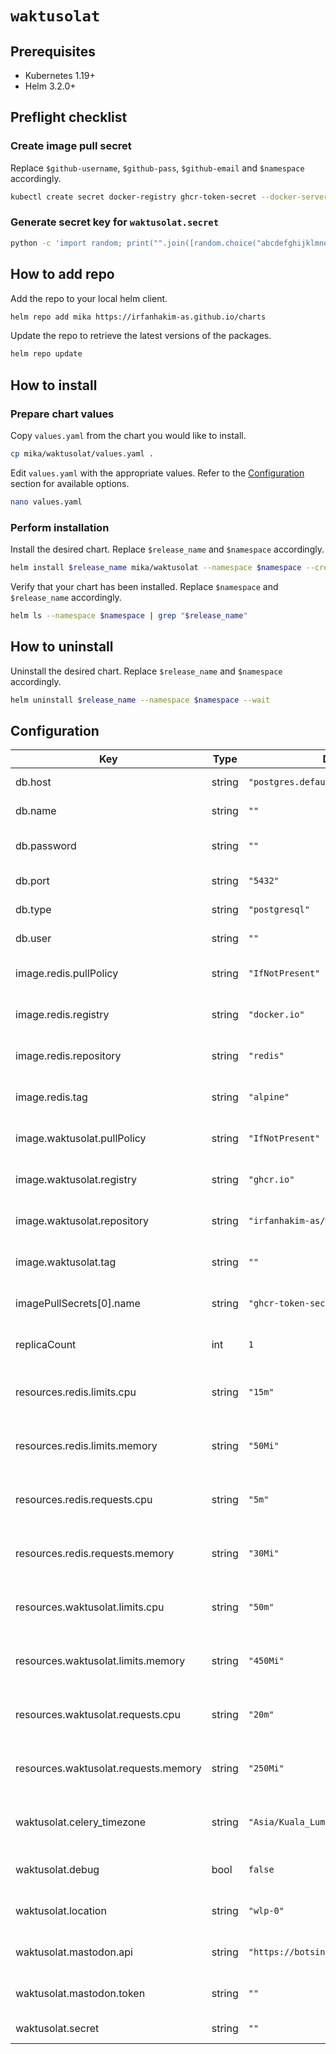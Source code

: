 # `waktusolat`

## Prerequisites

- Kubernetes 1.19+
- Helm 3.2.0+

## Preflight checklist

### Create image pull secret

Replace `$github-username`, `$github-pass`, `$github-email` and `$namespace` accordingly.

```sh
kubectl create secret docker-registry ghcr-token-secret --docker-server=https://ghcr.io --docker-username="$github-username" --docker-password="$github-pass" --docker-email="$github-email" -n $namespace
```

### Generate secret key for `waktusolat.secret`

```sh
python -c 'import random; print("".join([random.choice("abcdefghijklmnopqrstuvwxyz0123456789!@#$%^&*(-_=+)") for i in range(50)]))'
```

## How to add repo

Add the repo to your local helm client.

```sh
helm repo add mika https://irfanhakim-as.github.io/charts
```

Update the repo to retrieve the latest versions of the packages.

```sh
helm repo update
```

## How to install

### Prepare chart values

Copy `values.yaml` from the chart you would like to install.

```sh
cp mika/waktusolat/values.yaml .
```

Edit `values.yaml` with the appropriate values. Refer to the [Configuration](#Configuration) section for available options.

```sh
nano values.yaml
```

### Perform installation

Install the desired chart. Replace `$release_name` and `$namespace` accordingly.

```sh
helm install $release_name mika/waktusolat --namespace $namespace --create-namespace --values values.yaml --wait
```

Verify that your chart has been installed. Replace `$namespace` and `$release_name` accordingly.

```sh
helm ls --namespace $namespace | grep "$release_name"
```

## How to uninstall

Uninstall the desired chart. Replace `$release_name` and `$namespace` accordingly.

```sh
helm uninstall $release_name --namespace $namespace --wait
```

## Configuration

| Key | Type | Default | Description |
|-----|------|---------|-------------|
| db.host | string | `"postgres.default.svc.cluster.local"` | Database server |
| db.name | string | `""` | Database name |
| db.password | string | `""` | Database user password |
| db.port | string | `"5432"` | Database port |
| db.type | string | `"postgresql"` | Database type |
| db.user | string | `""` | Database user |
| image.redis.pullPolicy | string | `"IfNotPresent"` | Redis image pull policy |
| image.redis.registry | string | `"docker.io"` | Redis image registry |
| image.redis.repository | string | `"redis"` | Redis image repository |
| image.redis.tag | string | `"alpine"` | Redis image version |
| image.waktusolat.pullPolicy | string | `"IfNotPresent"` | Waktu Solat image pull policy |
| image.waktusolat.registry | string | `"ghcr.io"` | Waktu Solat image registry |
| image.waktusolat.repository | string | `"irfanhakim-as/waktusolat"` | Waktu Solat image repository |
| image.waktusolat.tag | string | `""` | Waktu Solat image version |
| imagePullSecrets[0].name | string | `"ghcr-token-secret"` | Image pull secret name |
| replicaCount | int | `1` | Waktu Solat replica count |
| resources.redis.limits.cpu | string | `"15m"` | Redis maximum cpu allocation |
| resources.redis.limits.memory | string | `"50Mi"` | Redis maximum memory allocation |
| resources.redis.requests.cpu | string | `"5m"` | Redis minimum cpu allocation |
| resources.redis.requests.memory | string | `"30Mi"` | Redis minimum memory allocation |
| resources.waktusolat.limits.cpu | string | `"50m"` | Waktu Solat maximum cpu allocation |
| resources.waktusolat.limits.memory | string | `"450Mi"` | Waktu Solat maximum memory allocation |
| resources.waktusolat.requests.cpu | string | `"20m"` | Waktu Solat minimum cpu allocation |
| resources.waktusolat.requests.memory | string | `"250Mi"` | Waktu Solat minimum memory allocation |
| waktusolat.celery_timezone | string | `"Asia/Kuala_Lumpur"` | Timezone of the background scheduler |
| waktusolat.debug | bool | `false` | Waktu Solat debug mode |
| waktusolat.location | string | `"wlp-0"` | Default location code |
| waktusolat.mastodon.api | string | `"https://botsin.space/"` | Mastodon base API URL |
| waktusolat.mastodon.token | string | `""` | Mastodon token secret |
| waktusolat.secret | string | `""` | Waktu Solat secret key |

